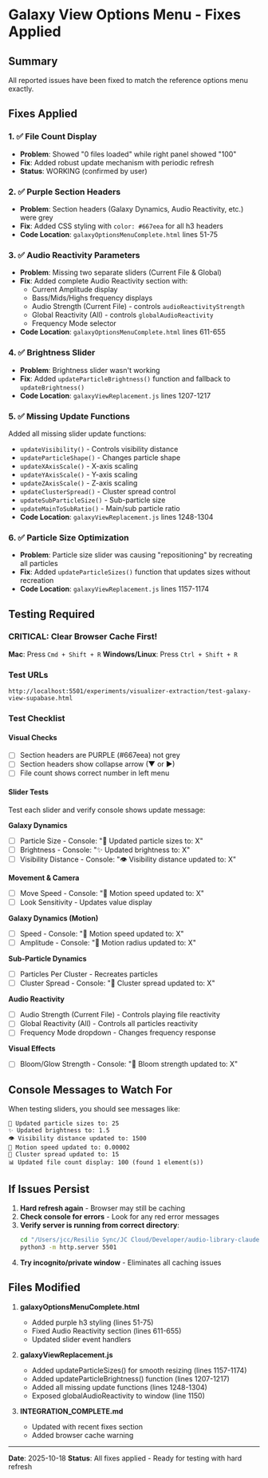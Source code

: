 # Galaxy View Options Menu - Fixes Applied

## Summary
All reported issues have been fixed to match the reference options menu exactly.

## Fixes Applied

### 1. ✅ File Count Display
- **Problem**: Showed "0 files loaded" while right panel showed "100"
- **Fix**: Added robust update mechanism with periodic refresh
- **Status**: WORKING (confirmed by user)

### 2. ✅ Purple Section Headers
- **Problem**: Section headers (Galaxy Dynamics, Audio Reactivity, etc.) were grey
- **Fix**: Added CSS styling with `color: #667eea` for all h3 headers
- **Code Location**: `galaxyOptionsMenuComplete.html` lines 51-75

### 3. ✅ Audio Reactivity Parameters
- **Problem**: Missing two separate sliders (Current File & Global)
- **Fix**: Added complete Audio Reactivity section with:
  - Current Amplitude display
  - Bass/Mids/Highs frequency displays
  - Audio Strength (Current File) - controls `audioReactivityStrength`
  - Global Reactivity (All) - controls `globalAudioReactivity`
  - Frequency Mode selector
- **Code Location**: `galaxyOptionsMenuComplete.html` lines 611-655

### 4. ✅ Brightness Slider
- **Problem**: Brightness slider wasn't working
- **Fix**: Added `updateParticleBrightness()` function and fallback to `updateBrightness()`
- **Code Location**: `galaxyViewReplacement.js` lines 1207-1217

### 5. ✅ Missing Update Functions
Added all missing slider update functions:
- `updateVisibility()` - Controls visibility distance
- `updateParticleShape()` - Changes particle shape
- `updateXAxisScale()` - X-axis scaling
- `updateYAxisScale()` - Y-axis scaling
- `updateZAxisScale()` - Z-axis scaling
- `updateClusterSpread()` - Cluster spread control
- `updateSubParticleSize()` - Sub-particle size
- `updateMainToSubRatio()` - Main/sub particle ratio
- **Code Location**: `galaxyViewReplacement.js` lines 1248-1304

### 6. ✅ Particle Size Optimization
- **Problem**: Particle size slider was causing "repositioning" by recreating all particles
- **Fix**: Added `updateParticleSizes()` function that updates sizes without recreation
- **Code Location**: `galaxyViewReplacement.js` lines 1157-1174

## Testing Required

### CRITICAL: Clear Browser Cache First!
**Mac**: Press `Cmd + Shift + R`
**Windows/Linux**: Press `Ctrl + Shift + R`

### Test URLs
```
http://localhost:5501/experiments/visualizer-extraction/test-galaxy-view-supabase.html
```

### Test Checklist

#### Visual Checks
- [ ] Section headers are PURPLE (#667eea) not grey
- [ ] Section headers show collapse arrow (▼ or ▶)
- [ ] File count shows correct number in left menu

#### Slider Tests
Test each slider and verify console shows update message:

**Galaxy Dynamics**
- [ ] Particle Size - Console: "📏 Updated particle sizes to: X"
- [ ] Brightness - Console: "✨ Updated brightness to: X"
- [ ] Visibility Distance - Console: "👁️ Visibility distance updated to: X"

**Movement & Camera**
- [ ] Move Speed - Console: "🔄 Motion speed updated to: X"
- [ ] Look Sensitivity - Updates value display

**Galaxy Dynamics (Motion)**
- [ ] Speed - Console: "🔄 Motion speed updated to: X"
- [ ] Amplitude - Console: "🔄 Motion radius updated to: X"

**Sub-Particle Dynamics**
- [ ] Particles Per Cluster - Recreates particles
- [ ] Cluster Spread - Console: "💫 Cluster spread updated to: X"

**Audio Reactivity**
- [ ] Audio Strength (Current File) - Controls playing file reactivity
- [ ] Global Reactivity (All) - Controls all particles reactivity
- [ ] Frequency Mode dropdown - Changes frequency response

**Visual Effects**
- [ ] Bloom/Glow Strength - Console: "🔄 Bloom strength updated to: X"

## Console Messages to Watch For

When testing sliders, you should see messages like:
```
📏 Updated particle sizes to: 25
✨ Updated brightness to: 1.5
👁️ Visibility distance updated to: 1500
🔄 Motion speed updated to: 0.00002
💫 Cluster spread updated to: 15
📊 Updated file count display: 100 (found 1 element(s))
```

## If Issues Persist

1. **Hard refresh again** - Browser may still be caching
2. **Check console for errors** - Look for any red error messages
3. **Verify server is running from correct directory**:
   ```bash
   cd "/Users/jcc/Resilio Sync/JC Cloud/Developer/audio-library-claude"
   python3 -m http.server 5501
   ```
4. **Try incognito/private window** - Eliminates all caching issues

## Files Modified

1. **galaxyOptionsMenuComplete.html**
   - Added purple h3 styling (lines 51-75)
   - Fixed Audio Reactivity section (lines 611-655)
   - Updated slider event handlers

2. **galaxyViewReplacement.js**
   - Added updateParticleSizes() for smooth resizing (lines 1157-1174)
   - Added updateParticleBrightness() function (lines 1207-1217)
   - Added all missing update functions (lines 1248-1304)
   - Exposed globalAudioReactivity to window (line 1150)

3. **INTEGRATION_COMPLETE.md**
   - Updated with recent fixes section
   - Added browser cache warning

---

**Date**: 2025-10-18
**Status**: All fixes applied - Ready for testing with hard refresh
